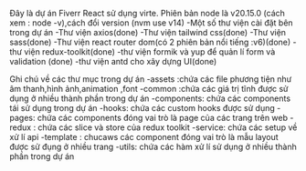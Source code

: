 Đây là dự án Fiverr React sử dụng virte. Phiên bản node là v20.15.0 (cách xem : node -v),cách đổi version (nvm use v14)
-Một số thư viện cài đặt bên trong dự án
-Thư viện axios(done)
-Thư viện tailwind css(done)
-Thư viện sass(done)
-Thư viện react router dom(có 2 phiên bản nổi tiếng :v6)(done)
-thư viện redux-toolkit(done)
-thư viện formik và yup để quản lí form và validation (done)
-thư viện antd cho xây dựng UI(done)

Ghi chú về các thư mục trong dự án
-assets :chứa các file phương tiện như âm thanh,hình ảnh,animation ,font
-common :chứa các giá trị tĩnh được sử dụng ở nhiều thành phần trong dự án
-components: chứa các components tái sử dụng trong dự án
-hooks: chứa các custom hooks được sử dụng
-pages: chứa các components đóng vai trò là page của các trang trên web
-redux : chứa các slice và store của redux toolkit
-service: chứa các setup về xử lí api
-template : chucaws các component đóng vai trò là mẫu layout được sử đụng ở nhiều trang
-utils: chứa các hàm xử lí sử dụng ở nhiều thành phần trong dự án
